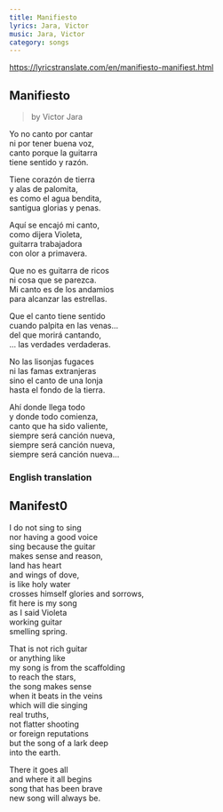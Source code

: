 ```yaml
---
title: Manifiesto
lyrics: Jara, Victor
music: Jara, Victor
category: songs
---
```


https://lyricstranslate.com/en/manifiesto-manifiest.html

## Manifiesto

> by Victor Jara

Yo no canto por cantar  
ni por tener buena voz,  
canto porque la guitarra  
tiene sentido y razón.
 
Tiene corazón de tierra  
y alas de palomita,  
es como el agua bendita,  
santigua glorias y penas.
 
Aquí se encajó mi canto,  
como dijera Violeta,  
guitarra trabajadora  
con olor a primavera.
 
Que no es guitarra de ricos  
ni cosa que se parezca.  
Mi canto es de los andamios  
para alcanzar las estrellas.
 
Que el canto tiene sentido  
cuando palpita en las venas...  
del que morirá cantando,  
... las verdades verdaderas.
 
No las lisonjas fugaces  
ni las famas extranjeras  
sino el canto de una lonja  
hasta el fondo de la tierra.
 
Ahí donde llega todo  
y donde todo comienza,  
canto que ha sido valiente,  
siempre será canción nueva,  
siempre será canción nueva,  
siempre será canción nueva...
 
### English translation

## Manifest0

I do not sing to sing  
nor having a good voice  
sing because the guitar  
makes sense and reason,  
land has heart  
and wings of dove,  
is like holy water  
crosses himself glories and sorrows,  
fit here is my song  
as I said Violeta  
working guitar  
smelling spring.

That is not rich guitar  
or anything like  
my song is from the scaffolding  
to reach the stars,  
the song makes sense  
when it beats in the veins  
which will die singing  
real truths,  
not flatter shooting  
or foreign reputations  
but the song of a lark deep  
into the earth.

There it goes all  
and where it all begins  
song that has been brave  
new song will always be.
